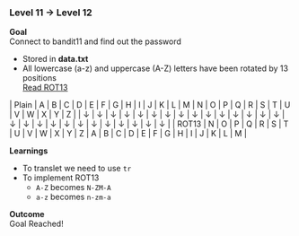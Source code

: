 ### Level 11 -> Level 12


**Goal**<br>
Connect to bandit11 and find out the password
- Stored in **data.txt**
- All lowercase (a-z) and uppercase (A-Z) letters have been rotated by 13 positions<br>
[Read ROT13](https://en.wikipedia.org/wiki/ROT13#:~:text=ROT13%20is%20a,autonym%20%22EBG13%22)<br>

| Plain  | A | B | C | D | E | F | G | H | I | J | K | L | M | N | O | P | Q | R | S | T | U | V | W | X | Y | Z |
|   ↓    | ↓ | ↓ | ↓ | ↓ | ↓ | ↓ | ↓ | ↓ | ↓ | ↓ | ↓ | ↓ | ↓ | ↓ | ↓ | ↓ | ↓ | ↓ | ↓ | ↓ | ↓ | ↓ | ↓ | ↓ | ↓ | ↓ |
| ROT13 | N | O | P | Q | R | S | T | U | V | W | X | Y | Z | A | B | C | D | E | F | G | H | I | J | K | L | M |


**Learnings**<br>
- To translet we need to use `tr`
- To implement ROT13 
    - `A-Z` becomes `N-ZM-A`
    - `a-z` becomes `n-zm-a`



**Outcome**<br>
Goal Reached! <!-- Password to next level:: `7x16WNeHIi5YkIhWsfFIqoognUTyj9Q4` -->